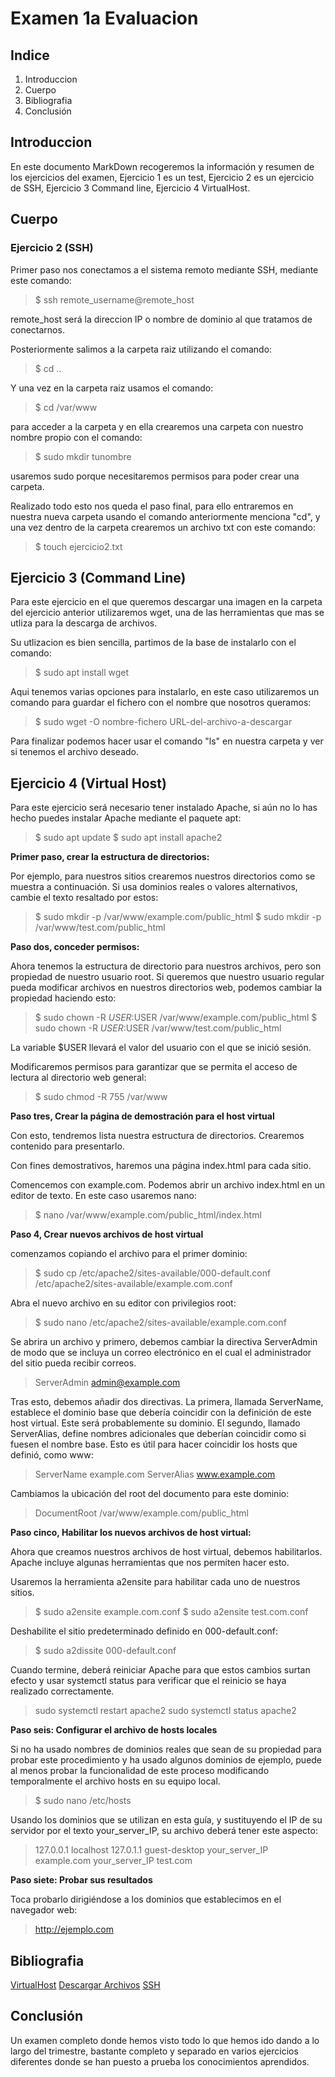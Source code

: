 # Examen 1a Evaluacion

## Indice

1. Introduccion
2. Cuerpo
3. Bibliografia
4. Conclusión

## Introduccion

En este documento MarkDown recogeremos la información y resumen de los ejercicios del examen, Ejercicio 1 es un test, Ejercicio 2 es un ejercicio de SSH, Ejercicio 3 Command line, Ejercicio 4 VirtualHost.

## Cuerpo

### Ejercicio 2 (SSH)

Primer paso nos conectamos a el sistema remoto mediante SSH, mediante este comando:

> $ ssh remote_username@remote_host

remote_host será la direccion IP o nombre de dominio al que tratamos de conectarnos.

Posteriormente salimos a la carpeta raiz utilizando el comando:

> $ cd ..

Y una vez en la carpeta raiz usamos el comando:

> $ cd /var/www

para acceder a la carpeta y en ella crearemos una carpeta con nuestro nombre propio con el comando:

> $ sudo mkdir tunombre

usaremos sudo porque necesitaremos permisos para poder crear una carpeta.

Realizado todo esto nos queda el paso final, para ello entraremos en nuestra nueva carpeta usando el comando anteriormente menciona "cd", y una vez dentro de la carpeta crearemos un archivo txt con este comando:

> $ touch ejercicio2.txt

## Ejercicio 3 (Command Line)

Para este ejercicio en el que queremos descargar una imagen en la carpeta del ejercicio anterior utilizaremos wget, una de las herramientas que mas se utliza para la descarga de archivos.

Su utlizacion es bien sencilla, partimos de la base de instalarlo con el comando:

> $ sudo apt install wget

Aqui tenemos varias opciones para instalarlo, en este caso utilizaremos un comando para guardar el fichero con el nombre que nosotros queramos:

> $ sudo wget -O nombre-fichero URL-del-archivo-a-descargar

Para finalizar podemos hacer usar el comando "ls" en nuestra carpeta y ver si tenemos el archivo deseado.

## Ejercicio 4 (Virtual Host)

Para este ejercicio será necesario tener instalado Apache, si aún no lo has hecho puedes instalar Apache mediante el paquete apt:

> $ sudo apt update
> $ sudo apt install apache2

**Primer paso, crear la estructura de directorios:**

Por ejemplo, para nuestros sitios crearemos nuestros directorios como se muestra a continuación. Si usa dominios reales o valores alternativos, cambie el texto resaltado por estos:

> $ sudo mkdir -p /var/www/example.com/public_html
> $ sudo mkdir -p /var/www/test.com/public_html

**Paso dos, conceder permisos:**

Ahora tenemos la estructura de directorio para nuestros archivos, pero son propiedad de nuestro usuario root. Si queremos que nuestro usuario regular pueda modificar archivos en nuestros directorios web, podemos cambiar la propiedad haciendo esto:

> $ sudo chown -R $USER:$USER /var/www/example.com/public_html
> $ sudo chown -R $USER:$USER /var/www/test.com/public_html

La variable $USER llevará el valor del usuario con el que se inició sesión.

Modificaremos permisos para garantizar que se permita el acceso de lectura al directorio web general:

> $ sudo chmod -R 755 /var/www

**Paso tres, Crear la página de demostración para el host virtual**

Con esto, tendremos lista nuestra estructura de directorios. Crearemos contenido para presentarlo.

Con fines demostrativos, haremos una página index.html para cada sitio.

Comencemos con example.com. Podemos abrir un archivo index.html en un editor de texto. En este caso usaremos nano:

> $ nano /var/www/example.com/public_html/index.html

**Paso 4, Crear nuevos archivos de host virtual**

comenzamos copiando el archivo para el primer dominio:

> $ sudo cp /etc/apache2/sites-available/000-default.conf /etc/apache2/sites-available/example.com.conf

Abra el nuevo archivo en su editor con privilegios root:

> $ sudo nano /etc/apache2/sites-available/example.com.conf

Se abrira un archivo y primero, debemos cambiar la directiva ServerAdmin de modo que se incluya un correo electrónico en el cual el administrador del sitio pueda recibir correos.

> ServerAdmin admin@example.com

Tras esto, debemos añadir dos directivas. La primera, llamada ServerName, establece el dominio base que debería coincidir con la definición de este host virtual. Este será probablemente su dominio. El segundo, llamado ServerAlias, define nombres adicionales que deberían coincidir como si fuesen el nombre base. Esto es útil para hacer coincidir los hosts que definió, como www:

> ServerName example.com
> ServerAlias www.example.com

Cambiamos la ubicación del root del documento para este dominio:

> DocumentRoot /var/www/example.com/public_html

**Paso cinco, Habilitar los nuevos archivos de host virtual:**

Ahora que creamos nuestros archivos de host virtual, debemos habilitarlos. Apache incluye algunas herramientas que nos permiten hacer esto.

Usaremos la herramienta a2ensite para habilitar cada uno de nuestros sitios.

> $ sudo a2ensite example.com.conf
> $ sudo a2ensite test.com.conf

Deshabilite el sitio predeterminado definido en 000-default.conf:

> $ sudo a2dissite 000-default.conf

Cuando termine, deberá reiniciar Apache para que estos cambios surtan efecto y usar systemctl status para verificar que el reinicio se haya realizado correctamente.

> sudo systemctl restart apache2
> sudo systemctl status apache2

**Paso seis: Configurar el archivo de hosts locales**

Si no ha usado nombres de dominios reales que sean de su propiedad para probar este procedimiento y ha usado algunos dominios de ejemplo, puede al menos probar la funcionalidad de este proceso modificando temporalmente el archivo hosts en su equipo local.

> $ sudo nano /etc/hosts

Usando los dominios que se utilizan en esta guía, y sustituyendo el IP de su servidor por el texto your_server_IP, su archivo deberá tener este aspecto:

> 127.0.0.1   localhost
> 127.0.1.1   guest-desktop
> your_server_IP example.com
> your_server_IP test.com

**Paso siete: Probar sus resultados**

Toca probarlo dirigiéndose a los dominios que establecimos en el navegador web:

> http://ejemplo.com

## Bibliografia

[VirtualHost](https://www.digitalocean.com/community/tutorials/how-to-set-up-apache-virtual-hosts-on-ubuntu-18-04-es)
[Descargar Archivos](https://www.ochobitshacenunbyte.com/2020/11/06/descarga-de-archivos-en-linux-desde-la-linea-de-comandos/)
[SSH](https://www.digitalocean.com/community/tutorials/how-to-use-ssh-to-connect-to-a-remote-server-es)

## Conclusión

Un examen completo donde hemos visto todo lo que hemos ido dando a lo largo del trimestre, bastante completo y separado en varios ejercicios diferentes donde se han puesto a prueba los conocimientos aprendidos.













